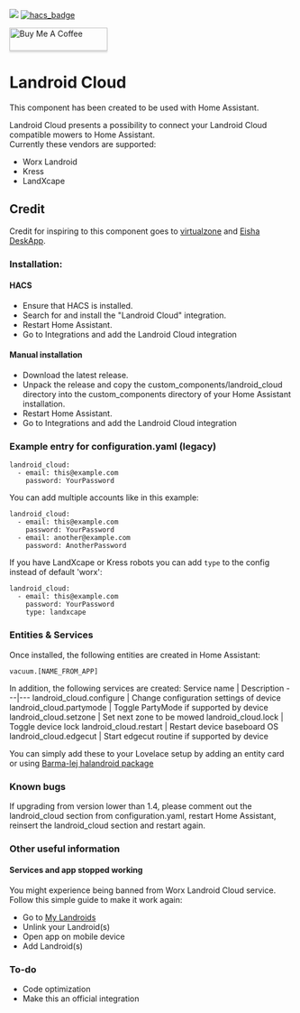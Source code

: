 [![](https://img.shields.io/github/release/mtrab/landroid_cloud/all.svg?style=plastic)](https://github.com/mtrab/landroid_cloud/releases)
[![hacs_badge](https://img.shields.io/badge/HACS-Default-orange.svg?style=plastic)](https://github.com/custom-components/hacs)

<a href="https://www.buymeacoffee.com/mtrab" target="_blank"><img src="https://www.buymeacoffee.com/assets/img/custom_images/orange_img.png" alt="Buy Me A Coffee" style="height: 41px !important;width: 174px !important;box-shadow: 0px 3px 2px 0px rgba(190, 190, 190, 0.5) !important;-webkit-box-shadow: 0px 3px 2px 0px rgba(190, 190, 190, 0.5) !important;" ></a>

# Landroid Cloud

This component has been created to be used with Home Assistant.

Landroid Cloud presents a possibility to connect your Landroid Cloud compatible mowers to Home Assistant.<br />
Currently these vendors are supported:<br />
- Worx Landroid
- Kress
- LandXcape

## Credit

Credit for inspiring to this component goes to [virtualzone](https://github.com/virtualzone) and [Eisha DeskApp](https://drive.google.com/drive/folders/0B63Mhn1k_KcbdXB5ZjdUUHNCWWc?resourcekey=0-DGwWcHl_QU2d_0clj8Xm3A&usp=sharing).

### Installation:

#### HACS

- Ensure that HACS is installed.
- Search for and install the "Landroid Cloud" integration.
- Restart Home Assistant.
- Go to Integrations and add the Landroid Cloud integration

#### Manual installation

- Download the latest release.
- Unpack the release and copy the custom_components/landroid_cloud directory into the custom_components directory of your Home Assistant installation.
- Restart Home Assistant.
- Go to Integrations and add the Landroid Cloud integration

### Example entry for configuration.yaml (legacy)

```
landroid_cloud:
  - email: this@example.com
    password: YourPassword
```

You can add multiple accounts like in this example:

```
landroid_cloud:
  - email: this@example.com
    password: YourPassword
  - email: another@example.com
    password: AnotherPassword
```

If you have LandXcape or Kress robots you can add `type` to the config instead of default 'worx':

```
landroid_cloud:
  - email: this@example.com
    password: YourPassword
    type: landxcape
```

### Entities & Services

Once installed, the following entities are created in Home Assistant:

```
vacuum.[NAME_FROM_APP]
```

In addition, the following services are created:
Service name | Description
---|---
landroid_cloud.configure | Change configuration settings of device
landroid_cloud.partymode | Toggle PartyMode if supported by device
landroid_cloud.setzone | Set next zone to be mowed
landroid_cloud.lock | Toggle device lock
landroid_cloud.restart | Restart device baseboard OS
landroid_cloud.edgecut | Start edgecut routine if supported by device

You can simply add these to your Lovelace setup by adding an entity card or using [Barma-lej halandroid package](https://github.com/Barma-lej/halandroid)

### Known bugs

If upgrading from version lower than 1.4, please comment out the landroid_cloud section from configuration.yaml, restart Home Assistant, reinsert the landroid_cloud section and restart again.

### Other useful information
#### Services and app stopped working

You might experience being banned from Worx Landroid Cloud service.
Follow this simple guide to make it work again:
* Go to [My Landroids](https://account.worxlandroid.com/product-items)
* Unlink your Landroid(s)
* Open app on mobile device
* Add Landroid(s)

### To-do

* Code optimization
* Make this an official integration
